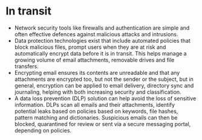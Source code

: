 # In transit

* Network security tools like firewalls and authentication are simple and often effective defences against 
malicious attacks and intrusions.
* Data protection technologies exist that include automated policies that block malicious files, prompt users when 
they are at risk and automatically encrypt data before it is in transit. This helps manage a growing volume of 
email attachments, removable drives and file transfers.
* Encrypting email ensures its contents are unreadable and that any attachments are encrypted too, but not the sender 
or the subject, but in general, encryption can be applied to email delivery, directory sync and journaling, helping 
with both increasing security and classification.
* A data loss prevention (DLP) solution can help avoid the loss of sensitive information. DLPs scan all emails 
and their attachments, identify potential leaks based on policies based on keywords, file hashes, pattern matching 
and dictionaries. Suspicious emails can then be blocked, quarantined for review or sent via a secure messaging portal, 
depending on policies.